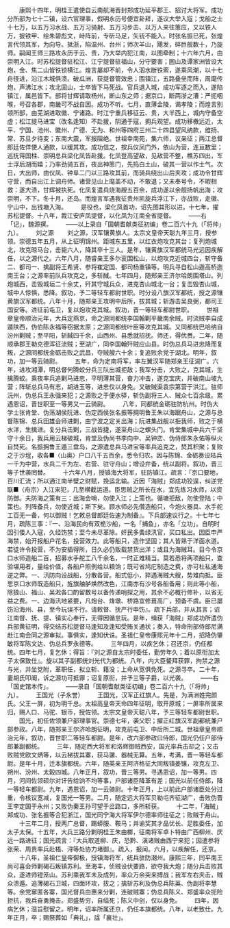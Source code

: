 <!-- { "loadSidebar": true } -->
　　康熙十四年，明桂王遣使自云南航海晋封郑成功延平郡王、招讨大将军。成功分所部为七十二镇，设六官理事，假明永历号便宜卦拜，遂议大举入寇；戈船之士十七万，以五万习水战、五万习骑射、五万习步击、以万人来往策应，又以铁人万，披铁甲、绘朱碧彪文，峙阵前，专斫马足，矢铳不能入。时张名振已死，张煌言代领其军，为向导。抵浙，陷温州、台州；师次羊山，飓发，碎巨舰数十，乃旋师。嗣闻王师三路攻永历于云、贵，乃大举内犯江南，以图牵制；十六年六月，由崇明入江。时苏松提督驻松江、江宁提督驻福山，分守要害；圌山及谭家洲皆设大炮，金、焦二山皆铁锁横江。煌言屡却不前，令人泅水断铁索，遂乘风潮，以十七舟径进，沿江木城俱溃。破瓜洲，获提督管效忠；围镇江，五路叠垒而阵，周麾传炮，声沸江水；攻北固山，士卒皆下马死战。官兵退入城，成功军逐之而入，遂陷镇江，属邑皆下。部将甘辉请取杨州，断山东之师；据京口，断两浙之漕：严扼咽喉，号召各郡，南畿可不战自困。成功不听。七月，直薄金陵，谒孝陵；而煌言别领所部，由芜湖进取徽、宁诸路。时江宁重兵移征云、贵，大半西上，城内守备空虚；松江提马进宝（改名逢知）不赴援，阴通于寇，拥兵观望。成功移檄远近，太平、宁国、池州、徽州、广德、无为、和州等四府三州二十四县望风纳款，维扬、常、苏旦夕待变；东南大震，军报阻绝。世祖幸南苑，集六师，议亲征；两江总督郎廷佐佯使人通款，以缓其攻。成功信之，按兵仪凤门外，依山为营，连亘数里；巡抚蒋国柱、崇明总兵梁化凤皆赴援。化凤登高望敌，见敌营不整，樵苏四出，军士浮后湖而嬉；乃率劲骑五百，夜出神策门，先捣白土山，破其一营以作士气。次日，大出师，由仪凤、钟阜二门以三路攻其前，而骑兵绕出山后夹攻；成功令甘辉守营，而自出江上调舟师。诸营见山上麾盖不动，不敢退；又未奉号令，不暇相救：遂大溃，甘辉被执死。化凤复遣兵烧海艘五百余，成功遂以余舰扬帆出海；攻崇明，不下。冬十月，还岛。而煌言军遇我征贵州凯旋兵浮江下，亦战败，走徽、宁山中，出钱塘入海。
　　是役也，梁化凤首功，诏先图其形以进。十七年，擢苏松提督。十八年，裁江安庐凤提督，以化凤为江南全省提督。
　　——右「记」，魏源撰。
　　——以上录自「国朝耆献类征初编」卷二百六十九（「将帅」九）。
　　刘之源
　　刘之源，汉军镶黄旗人。太宗文皇帝天聪九年三月，授参领。崇德五年五月，从上征明锦州。距城东五里，以红衣炮攻克其台；复列炮城北，攻克晾马台，击毙六人，降其卒十三人。是年，镶黄旗汉军都统马光远因疾解任，以之源代之。六年八月，随睿亲王多尔衮围松山，以炮攻克近城四台，斩守备二、都司一、擒副将王希贤、参将崔定国、都司杨重镇等。明兵寻自松山遁高桥迤南王台；之源率前队兵攻克之，多斩馘。七年四月，随郑亲王济尔哈朗围塔山。列炮城西，击毁城垣二十余丈，歼其守城兵众，进克杏山城北一台；复击毁杏山城，城中人惊惧，悉降。叙功，予二等轻车都尉世职。时分设八旗汉军都统，授之源镶黄旗汉军都统。八年十月，随郑亲王攻明中后所，拔其城；斩游击吴良弼，都司王国安等。进征前屯卫，复以炮攻克其城。叙功，晋一等轻车都尉世职。
　　世祖章皇帝顺治元年，大兵定燕京，命之源同都统李国翰剿平畿南余贼。时流贼李自成遁陕西，伪伯陈永福等窃据太原；之源同都统叶臣等攻克其城。又同都统巴哈纳自汾州剿贼；至平阳，斩馘四千余，山西州、县悉就招抚。师还，得优赉。二年，随顺承郡王勒克德浑征流贼；至湖广，同李国翰歼贼应山县。时伪总兵马进忠降而复叛，之源同都统金砺击败之武昌，夺贼艘六十余；复追败余党于湖北。明年，叙功，加一等云骑尉。
　　五年，命为定南将军，率左翼汉军随郑亲王征湖广。六年，进攻湘潭，明总督何腾蛟分兵三队出城拒敌；我军分击，大败之，克其城，生擒腾蛟。乘夜率兵追剿马进忠，平明薄其营，奋力冲击，遂克宝庆，并破南山坡九营；阵斩总兵马有志，胡进玉等，进忠仅以身免。又破贼渠袁宗第营于洪江。驻师沅州，伪总兵王永强来犯；之源败之于便水驿，斩伪副将三人、贼众七百余级。累遇恩诏，晋世职至一等男又一云骑尉。
　　八年，同都统金砺驻防杭州。时伪大学士张肯堂、伪荡湖侯阮进、伪定西侯张名振等拥明鲁王朱以海踞舟山，之源与总督陈锦、总兵田雄会师进剿，由宁波之定关出海；阮进集战舰以拒我师，败之于横水洋，生擒进。复分兵击剿，三战皆捷，遂至舟山之螺头门。肯堂集城中兵六千坚守十余日，我兵用云梯破城，肯堂及伪尚书李向中、吴钟峦、伪侍郎朱永佑等纵火自焚死。名振拥鲁王遁三盘岛，之源遣总兵马进宝等率兵追克之，焚其积聚；复败之于沙埕，收各■〈山奥〉户口八千五百余，悉令归农。因与陈锦、金砺奏设陆兵一千为中营，水兵二千为左、右营、驻守舟山；增设弁备，统以副将。叙功，晋三等子世袭罔替。
　　十六年八月，授镇海大将军，驻防镇江。疏言：『京口要地，百川汇流；所以通江南半壁之财赋，挽运北输。近因「海贼」郑成功狡逞，纠逆党联■〈舟宗〉入江来犯，几至横截运道。臣思贼之所长在水，宜先练习水师，以资防御。夫防海之策有三：出海会哨，勿使入江；上策也。循塘拒敌，勿使登陆；中策也。列阵备兵，勿使近城；斯下矣。顾水师必先儹造船只，今炮火器具、水手舵工百无一备，何以御贼！乞敕总督郎廷佐速为制备』。下兵部速议行之。十七年七月，疏陈三事：『一、沿海民向有双桅沙船，一名「捕鱼」，亦名「立功」。自明时因引倭人入寇，久经饬禁；至今未尽革除。奸民多夤绿汛官，买口私出。因臣申严海禁，始开报船户花名，投营效力。此等船只，造作坚固；其人皆熟于洋面水道。若徒许令投营，不为安插得所，日久必仍贩载禁货出洋；或且为海贼耳。目今令京口水师造船二百，招募水手舵工八千余名，一时正难精当。莫若悉将两项船只，查验堪用者，量给价值，各船户照例给以粮饷；既可省鸠庀制造之费，亦可杜私通海逆之弊。一、汛防向设战船，分散各营。船式低小，猝遇海贼大艘，势难向抵。臣思京口水师既造船只，旌旗舳舻焕然改色，江南亦有沙号各船备用；则此等小船，除狼山、福山、吴淞各口酌留数号以备传递哨探之用，其余不必概行修补，以省无益之费。一、边海汛地紧要，凡炮台、烽墩、桥路宜修葺高广，预备不虞。臣已屡饬沿海州、县，至今玩误不行。请敕督、抚严行申饬』。疏下兵部，并从其言；诏江南督、抚、提、镇实心奉行，无得因循怠玩。是年，缉获「海贼」郑成功所遣伪兵部黄征明，得交结苏松提督马逢知及逢知受贿关通状；奏入，特命刑部侍郎尼满赴江南会同之源审拟。事俱实，逢知伏诛。圣祖仁皇帝康熙元年十二月，招降伪肇敏将军陈文达、伪总兵罗永德等。
　　三年四月，以疾乞休；召还京，仍任都统。四年七月，复乞休；得旨：『刘之源自太宗时委任，勤劳年久；着以原衔加太子太保致仕』。旋以其子副都统刘光代为都统。八年，内大臣鳌拜获罪，拘禁之源与光，并坐党附，革职任，拟立斩、籍没；上命从宽俱免死。之源寻卒。二十年，妻胡氏叩阍，诉之源功可抵罪；诏复原衔，并予三等子爵，以光袭。
　　——右「国史馆本传」。
　　——录自「国朝耆献类征初编」卷二百六十九（「将帅」九）。
　　王国光（子永誉）
　　王国光，汉军正红旗人。先是，为满洲姓完颜氏。父王一屏，初为明千总。太祖高皇帝天命四年征明，取开原城；一屏率所属来归，赐人口、马驼、银币，授佐领。太宗文皇帝天聪八年，予三等轻车都尉世职。
　　国光，初任佐领兼户部理事官。崇德七年，袭父职；擢正红旗汉军副都统兼户部参政。八年，随郑亲王尔济哈朗征明，攻克前屯卫、中后所二城。世祖章皇帝顺治元年，叙功，晋世职二等轻车都尉。是年，改六部参政曰侍郎，国光仍任户部侍郎兼副都统。
　　三年，随定西大将军和洛辉御贼西安，国光率兵击却之；又击败贼党欧文炳等，以云梯拔其寨，获马骡、器械无算。五年，考满，晋一等轻车都尉。是年十月，迁本旗都统。六年，随英亲王阿济格征大同叛镇姜镶，攻克左卫、朔州、汾州、太榖四城。八年正月，叙功，晋三等男。寻遇恩诏，加一等男。四月，河间佐领硕尔对讦告给饷不均等事，户部诸臣降革有差；国光以前任侍郎，降一等轻车都尉。九年，遇恩诏，加一云骑尉。十年正月，上以前此户部诸臣处分过重，令核议宽减，复国光一等男。二月，随定远大将军贝勒屯齐征湖广，击败伪晋王李定国于永州；又败伪秦王孙可望于岔路口，多所斩获。
　　十二年，「海贼」郑成功、张名振等合犯浙江，国光同宁海大将军伊尔德率师往征之；败贼于舟山。
　　十三年二月，授两广总督，踢蟒服、鞍马；并谕奖其才品优长、足胜委任，加太子太保。十五年，大兵三路分剿明桂王朱由榔，征南将军卓卜特由广西柳州、庆远一路进征；国光疏言：『大兵取道柳、庆，恐黔、滇诸贼由西宁来犯；因遣参将张荣、周贵率兵赴梧、浔等处协力堵御』。疏入，报闻。六月，以疾解任，还京。
　　十八年，圣祖仁皇帝御极，授镇海将军，统兵驻防潮州。康熙三年，同平南王尚可喜会师剿碣石叛镇苏利。至海丰，侦贼设伏要路，欲夺我大炮；随分兵击败其众，遂进师镫笼山。苏利乘我军未及成列，率众万余突来搏战；我军左右夹击，贼众溃遁。追薄碣石卫城，四面环攻，拔之；擒斩苏利及伪总兵陈英、伪副将李慧等。余党窜匿各寨，国光督兵由惠来分剿，连破贼寨；伪总兵陈义、郑盛率众扼险拒抗，我兵奋勇掩击。郑盛势穷，自缢死；陈义中创，仅以身免。
　　四年，因病乞休；温旨慰留之。明年，诏率所属还京，仍任本旗都统。八年，以老致仕。九年正月，卒；赐祭葬如「典礼」，諡「襄壮」。
